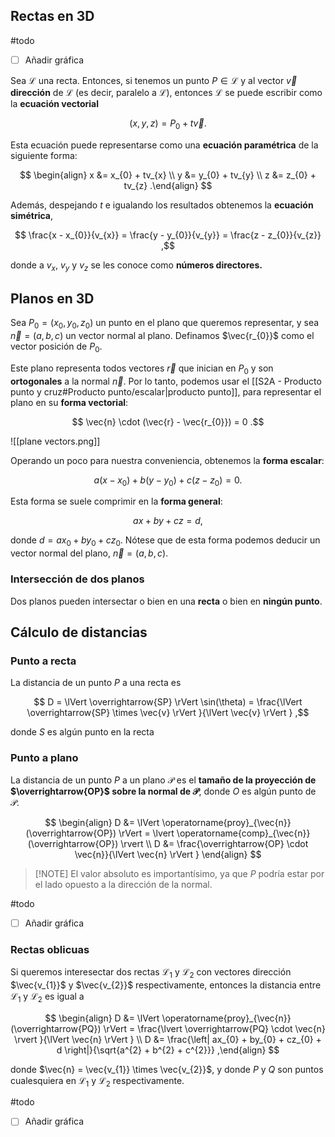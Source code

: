 ## Rectas en 3D

#todo 
- [ ] Añadir gráfica

Sea $\mathscr{L}$ una recta. Entonces, si tenemos un punto $P \in \mathscr{L}$ y al vector $\vec{v}$ **dirección** de $\mathscr{L}$ (es decir, paralelo a $\mathscr{L}$), entonces $\mathscr{L}$ se puede escribir como la **ecuación vectorial**

$$
(x,y,z) = P_{0} + t\vec{v}
.$$

Esta ecuación puede representarse como una **ecuación paramétrica** de la siguiente forma:

$$
\begin{align}
x &= x_{0} + tv_{x} \\
y &= y_{0} + tv_{y} \\
z &= z_{0} + tv_{z}
.\end{align}
$$

Además, despejando $t$ e igualando los resultados obtenemos la **ecuación simétrica**,

$$
\frac{x - x_{0}}{v_{x}} = \frac{y - y_{0}}{v_{y}} = \frac{z - z_{0}}{v_{z}}
,$$

donde a $v_{x}$, $v_{y}$ y $v_{z}$ se les conoce como **números directores.**

## Planos en 3D

Sea $P_{0} = (x_{0}, y_{0}, z_{0})$ un punto en el plano que queremos representar, y sea $\vec{n} = (a,b,c)$ un vector normal al plano. Definamos $\vec{r_{0}}$ como el vector posición de $P_{0}$.

Este plano representa todos vectores $\vec{r}$ que inician en $P_{0}$ y son **ortogonales** a la normal $\vec{n}$. Por lo tanto, podemos usar el [[S2A - Producto punto y cruz#Producto punto/escalar|producto punto]], para representar el plano en su **forma vectorial**:

$$
\vec{n} \cdot (\vec{r} - \vec{r_{0}}) = 0
.$$

![[plane vectors.png]]

Operando un poco para nuestra conveniencia, obtenemos la **forma escalar**:

$$
a(x - x_{0}) + b(y - y_{0}) + c(z - z_{0}) = 0
.$$

Esta forma se suele comprimir en la **forma general**:

$$
ax + by + cz = d
,$$

donde $d = ax_{0} + by_{0} + cz_{0}$. Nótese que de esta forma podemos deducir un vector normal del plano, $\vec{n} = (a,b,c)$.

### Intersección de dos planos

Dos planos pueden intersectar o bien en una **recta** o bien en **ningún punto**.

## Cálculo de distancias

### Punto a recta

La distancia de un punto $P$ a una recta es

$$
D = \lVert \overrightarrow{SP} \rVert \sin(\theta) = \frac{\lVert \overrightarrow{SP} \times \vec{v} \rVert }{\lVert \vec{v} \rVert }
,$$

donde $S$ es algún punto en la recta

### Punto a plano

La distancia de un punto $P$ a un plano $\mathscr{P}$ es el **tamaño de la proyección de $\overrightarrow{OP}$ sobre la normal de $\mathscr{P}$**, donde $O$ es algún punto de $\mathscr{P}$.

$$
\begin{align}
D &= \lVert \operatorname{proy}_{\vec{n}}(\overrightarrow{OP}) \rVert = \lvert \operatorname{comp}_{\vec{n}}(\overrightarrow{OP}) \rvert \\
D &= \frac{\overrightarrow{OP} \cdot \vec{n}}{\lVert \vec{n} \rVert }
\end{align}
$$

> [!NOTE] El valor absoluto es importantísimo, ya que $P$ podría estar por el lado opuesto a la dirección de la normal.

#todo
- [ ] Añadir gráfica

### Rectas oblicuas

Si queremos interesectar dos rectas $\mathscr{L_{1}}$ y $\mathscr{L_{2}}$ con vectores dirección $\vec{v_{1}}$ y $\vec{v_{2}}$ respectivamente, entonces la distancia entre $\mathscr{L_{1}}$ y $\mathscr{L_{2}}$ es igual a

$$
\begin{align}
D &= \lVert \operatorname{proy}_{\vec{n}}(\overrightarrow{PQ}) \rVert = \frac{\lvert \overrightarrow{PQ} \cdot \vec{n} \rvert }{\lVert \vec{n} \rVert } \\
D &= \frac{\left| ax_{0} + by_{0} + cz_{0} + d \right|}{\sqrt{a^{2} + b^{2} + c^{2}}}
,\end{align}
$$

donde $\vec{n} = \vec{v_{1}} \times \vec{v_{2}}$, y donde $P$ y $Q$ son puntos cualesquiera en $\mathscr{L_{1}}$ y $\mathscr{L_{2}}$  respectivamente.

#todo
- [ ] Añadir gráfica
